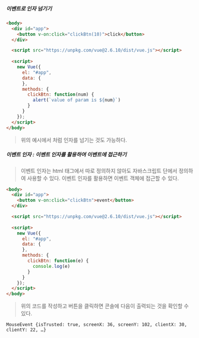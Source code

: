 ##### 이벤트로 인자 넘기기

```html
<body>
  <div id="app">
    <button v-on:click="clickBtn(10)">click</button>
  </div>

  <script src="https://unpkg.com/vue@2.6.10/dist/vue.js"></script>
  
  <script>
    new Vue({
      el: "#app",
      data: {
      },
      methods: {
        clickBtn: function(num) {
          alert(`value of param is ${num}`)
        }
      }
    });
  </script>
</body>
```

> 위의 예시에서 처럼 인자를 넘기는 것도 가능하다.



##### 이벤트 인자 : 이벤트 인자를 활용하여 이벤트에 접근하기

> 이벤트 인자는 html 태그에서 따로 정의하지 않아도 자바스크립트 단에서 정의하여 사용할 수 있다. 이벤트 인자를 활용하면 이벤트 객체에 접근할 수 있다.

```html
<body>
  <div id="app">
    <button v-on:click="clickBtn">event</button>
  </div>

  <script src="https://unpkg.com/vue@2.6.10/dist/vue.js"></script>
  
  <script>
    new Vue({
      el: "#app",
      data: {
      },
      methods: {
        clickBtn: function(e) {
          console.log(e)
        }
      }
    });
  </script>
</body>
```

> 위의 코드를 작성하고 버튼을 클릭하면 콘솔에 다음이 출력되는 것을 확인할 수 있다.

```
MouseEvent {isTrusted: true, screenX: 36, screenY: 102, clientX: 30, clientY: 22, …}
```

